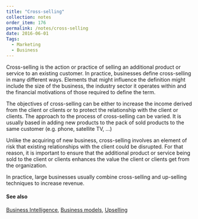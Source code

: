 ```yaml
---
title: "Cross-selling"
collection: notes
order_item: 176
permalink: /notes/cross-selling
date: 2016-06-01
Tags:
  - Marketing
  - Business
---
```


Cross-selling is the action or practice of selling an additional product or service to an existing customer. In practice, businesses define cross-selling in many different ways. Elements that might influence the definition might include the size of the business, the industry sector it operates within and the financial motivations of those required to define the term.

The objectives of cross-selling can be either to increase the income derived from the client or clients or to protect the relationship with the client or clients. The approach to the process of cross-selling can be varied. It is usually based in adding new products to the pack of sold products to the same customer (e.g. phone, satellite TV, ...)

Unlike the acquiring of new business, cross-selling involves an element of risk that existing relationships with the client could be disrupted. For that reason, it is important to ensure that the additional product or service being sold to the client or clients enhances the value the client or clients get from the organization.

In practice, large businesses usually combine cross-selling and up-selling techniques to increase revenue.


#### See also
[Business Intelligence](/notes/business_intelligence), [Business models](/notes/business_models), [Upselling](/notes/upselling)








